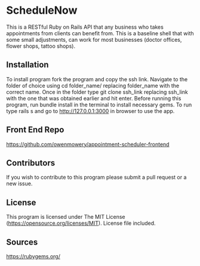 # ScheduleNow

This is a RESTful Ruby on Rails API that any business who takes appointments from clients can benefit from. This is a baseline shell that with some small adjustments, can work for most businesses (doctor offices, flower shops, tattoo shops).



## Installation

To install program fork the program and copy the ssh link. Navigate to the folder of choice using cd folder_name/ replacing folder_name with the correct name. Once in the folder type git clone ssh_link replacing ssh_link with the one that was obtained earlier and hit enter. Before running this program, run bundle install in the terminal to install necessary gems. To run type rails s and go to http://127.0.0.1:3000 in browser to use the app.


## Front End Repo

https://github.com/owenmowery/appointment-scheduler-frontend

## Contributors

If you wish to contribute to this program please submit a pull request or a new issue.

## License 

This program is licensed under The MIT License (https://opensource.org/licenses/MIT). License file included.

## Sources

https://rubygems.org/